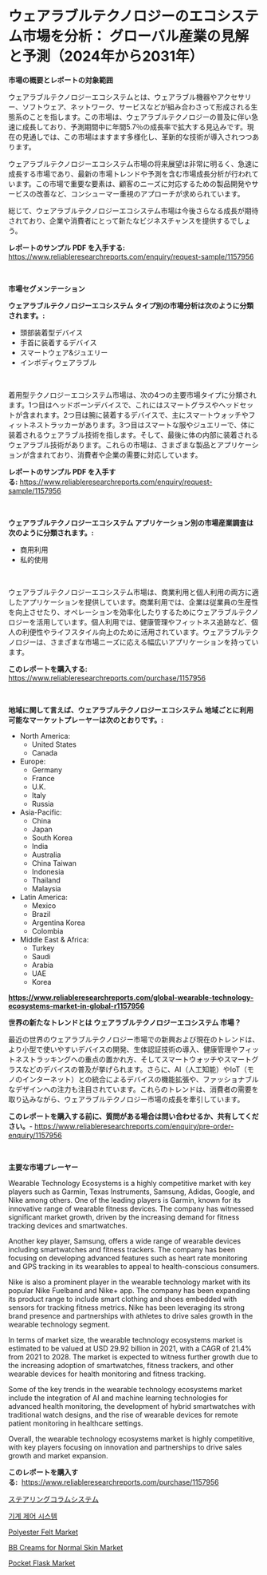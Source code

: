 <p><h1>ウェアラブルテクノロジーのエコシステム市場を分析： グローバル産業の見解と予測（2024年から2031年）</h1></p><p><strong>市場の概要とレポートの対象範囲</strong></p>
<p><p>ウェアラブルテクノロジーエコシステムとは、ウェアラブル機器やアクセサリー、ソフトウェア、ネットワーク、サービスなどが組み合わさって形成される生態系のことを指します。この市場は、ウェアラブルテクノロジーの普及に伴い急速に成長しており、予測期間中に年間5.7％の成長率で拡大する見込みです。現在の見通しでは、この市場はますます多様化し、革新的な技術が導入されつつあります。</p><p>ウェアラブルテクノロジーエコシステム市場の将来展望は非常に明るく、急速に成長する市場であり、最新の市場トレンドや予測を含む市場成長分析が行われています。この市場で重要な要素は、顧客のニーズに対応するための製品開発やサービスの改善など、コンシューマー重視のアプローチが求められています。</p><p>総じて、ウェアラブルテクノロジーエコシステム市場は今後さらなる成長が期待されており、企業や消費者にとって新たなビジネスチャンスを提供するでしょう。</p></p>
<p><strong>レポートのサンプル PDF を入手する:</strong> <a href="https://www.reliableresearchreports.com/enquiry/request-sample/1157956">https://www.reliableresearchreports.com/enquiry/request-sample/1157956</a></p>
<p>&nbsp;</p>
<p><strong>市場セグメンテーション</strong></p>
<p><strong>ウェアラブルテクノロジーエコシステム タイプ別の市場分析は次のように分類されます。:</strong></p>
<p><ul><li>頭部装着型デバイス</li><li>手首に装着するデバイス</li><li>スマートウェア&ジュエリー</li><li>インボディウェアラブル</li></ul></p>
<p>&nbsp;</p>
<p><p>着用型テクノロジーエコシステム市場は、次の4つの主要市場タイプに分類されます。1つ目はヘッドボーンデバイスで、これにはスマートグラスやヘッドセットが含まれます。2つ目は腕に装着するデバイスで、主にスマートウォッチやフィットネストラッカーがあります。3つ目はスマートな服やジュエリーで、体に装着されるウェアラブル技術を指します。そして、最後に体の内部に装着されるウェアラブル技術があります。これらの市場は、さまざまな製品とアプリケーションが含まれており、消費者や企業の需要に対応しています。</p></p>
<p><strong>レポートのサンプル PDF を入手する:</strong>&nbsp;<a href="https://www.reliableresearchreports.com/enquiry/request-sample/1157956">https://www.reliableresearchreports.com/enquiry/request-sample/1157956</a></p>
<p>&nbsp;</p>
<p><strong> ウェアラブルテクノロジーエコシステム アプリケーション別の市場産業調査は次のように分類されます。:</strong></p>
<p><ul><li>商用利用</li><li>私的使用</li></ul></p>
<p>&nbsp;</p>
<p><p>ウェアラブルテクノロジーエコシステム市場は、商業利用と個人利用の両方に適したアプリケーションを提供しています。商業利用では、企業は従業員の生産性を向上させたり、オペレーションを効率化したりするためにウェアラブルテクノロジーを活用しています。個人利用では、健康管理やフィットネス追跡など、個人の利便性やライフスタイル向上のために活用されています。ウェアラブルテクノロジーは、さまざまな市場ニーズに応える幅広いアプリケーションを持っています。</p></p>
<p><strong>このレポートを購入する:</strong>&nbsp; <a href="https://www.reliableresearchreports.com/purchase/1157956">https://www.reliableresearchreports.com/purchase/1157956</a></p>
<p>&nbsp;</p>
<p><strong>地域に関して言えば、ウェアラブルテクノロジーエコシステム 地域ごとに利用可能なマーケットプレーヤーは次のとおりです。:</strong></p>
<p><ul>
    <li>
        North America:
        <ul>
            <li>United States</li>
            <li>Canada</li>
        </ul>
    </li>
    <li>
        Europe:
        <ul>
            <li>Germany</li>
            <li>France</li>
            <li>U.K.</li>
            <li>Italy</li>
            <li>Russia</li>
        </ul>
    </li>
    <li>
        Asia-Pacific:
        <ul>
            <li>China</li>
            <li>Japan</li>
            <li>South Korea</li>
            <li>India</li>
            <li>Australia</li>
            <li>China Taiwan</li>
            <li>Indonesia</li>
            <li>Thailand</li>
            <li>Malaysia</li>
        </ul>
    </li>
    <li>
        Latin America:
        <ul>
            <li>Mexico</li>
            <li>Brazil</li>
            <li>Argentina Korea</li>
            <li>Colombia</li>
        </ul>
    </li>
    <li>
        Middle East & Africa:
        <ul>
            <li>Turkey</li>
            <li>Saudi</li>
            <li>Arabia</li>
            <li>UAE</li>
            <li>Korea</li>
        </ul>
    </li>
    </ul></p>
<p><strong><a href="https://www.reliableresearchreports.com/global-wearable-technology-ecosystems-market-in-global-r1157956">https://www.reliableresearchreports.com/global-wearable-technology-ecosystems-market-in-global-r1157956</a></strong>&nbsp;</p>
<p><strong>世界の新たなトレンドとは ウェアラブルテクノロジーエコシステム 市場？</strong></p>
<p><p>最近の世界のウェアラブルテクノロジー市場での新興および現在のトレンドは、より小型で使いやすいデバイスの開発、生体認証技術の導入、健康管理やフィットネストラッキングへの重点の置かれ方、そしてスマートウォッチやスマートグラスなどのデバイスの普及が挙げられます。さらに、AI（人工知能）やIoT（モノのインターネット）との統合によるデバイスの機能拡張や、ファッショナブルなデザインへの注力も注目されています。これらのトレンドは、消費者の需要を取り込みながら、ウェアラブルテクノロジー市場の成長を牽引しています。</p></p>
<p><strong>このレポートを購入する前に、質問がある場合は問い合わせるか、共有してください。</strong>- <a href="https://www.reliableresearchreports.com/enquiry/pre-order-enquiry/1157956">https://www.reliableresearchreports.com/enquiry/pre-order-enquiry/1157956</a></p>
<p>&nbsp;</p>
<p><strong>主要な市場プレーヤー</strong></p>
<p><p>Wearable Technology Ecosystems is a highly competitive market with key players such as Garmin, Texas Instruments, Samsung, Adidas, Google, and Nike among others. One of the leading players is Garmin, known for its innovative range of wearable fitness devices. The company has witnessed significant market growth, driven by the increasing demand for fitness tracking devices and smartwatches.</p><p>Another key player, Samsung, offers a wide range of wearable devices including smartwatches and fitness trackers. The company has been focusing on developing advanced features such as heart rate monitoring and GPS tracking in its wearables to appeal to health-conscious consumers.</p><p>Nike is also a prominent player in the wearable technology market with its popular Nike Fuelband and Nike+ app. The company has been expanding its product range to include smart clothing and shoes embedded with sensors for tracking fitness metrics. Nike has been leveraging its strong brand presence and partnerships with athletes to drive sales growth in the wearable technology segment.</p><p>In terms of market size, the wearable technology ecosystems market is estimated to be valued at USD 29.92 billion in 2021, with a CAGR of 21.4% from 2021 to 2028. The market is expected to witness further growth due to the increasing adoption of smartwatches, fitness trackers, and other wearable devices for health monitoring and fitness tracking.</p><p>Some of the key trends in the wearable technology ecosystems market include the integration of AI and machine learning technologies for advanced health monitoring, the development of hybrid smartwatches with traditional watch designs, and the rise of wearable devices for remote patient monitoring in healthcare settings.</p><p>Overall, the wearable technology ecosystems market is highly competitive, with key players focusing on innovation and partnerships to drive sales growth and market expansion.</p></p>
<p><strong>このレポートを購入する:</strong>&nbsp;&nbsp;<a href="https://www.reliableresearchreports.com/purchase/1157956">https://www.reliableresearchreports.com/purchase/1157956</a></p>
<p><p><a href="https://github.com/MosesSpinka1914/Market-Research-Report-List-1/blob/main/851598684822.md">ステアリングコラムシステム</a></p><p><a href="https://github.com/durgin521/Market-Research-Report-List-1/blob/main/423584078395.md">기계 제어 시스템</a></p><p><a href="https://github.com/nancykennedykellievqfqt2/Market-Research-Report-List-2/blob/main/polyester-felt-market.md">Polyester Felt Market</a></p><p><a href="https://issuu.com/reportprime-2/docs/bb-creams-for-normal-skin-market-size-2030.pptx">BB Creams for Normal Skin Market</a></p><p><a href="https://github.com/seekum/Market-Research-Report-List-2/blob/main/pocket-flask-market.md">Pocket Flask Market</a></p></p>
